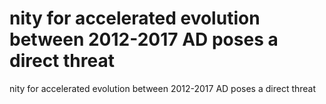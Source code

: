 # nity for accelerated evolution between 2012-2017 AD poses a direct threat

nity for accelerated evolution between 2012-2017 AD poses a direct threat